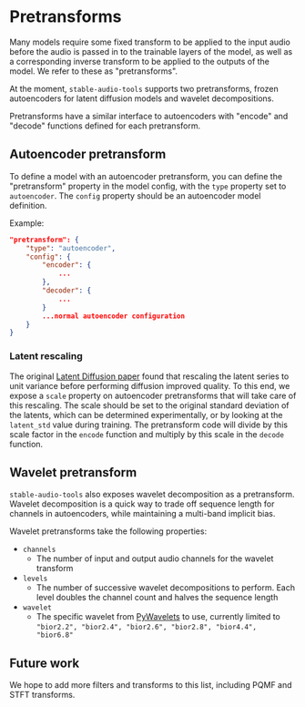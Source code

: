 # Pretransforms
Many models require some fixed transform to be applied to the input audio before the audio is passed in to the trainable layers of the model, as well as a corresponding inverse transform to be applied to the outputs of the model. We refer to these as "pretransforms".

At the moment, `stable-audio-tools` supports two pretransforms, frozen autoencoders for latent diffusion models and wavelet decompositions.

Pretransforms have a similar interface to autoencoders with "encode" and "decode" functions defined for each pretransform.

## Autoencoder pretransform
To define a model with an autoencoder pretransform, you can define the "pretransform" property in the model config, with the `type` property set to `autoencoder`. The `config` property should be an autoencoder model definition.

Example:
```json
"pretransform": {
    "type": "autoencoder",
    "config": {
        "encoder": {
            ...
        },
        "decoder": {
            ...
        }
        ...normal autoencoder configuration
    }
}
```

### Latent rescaling
The original [Latent Diffusion paper](https://arxiv.org/abs/2112.10752) found that rescaling the latent series to unit variance before performing diffusion improved quality. To this end, we expose a `scale` property on autoencoder pretransforms that will take care of this rescaling. The scale should be set to the original standard deviation of the latents, which can be determined experimentally, or by looking at the `latent_std` value during training. The pretransform code will divide by this scale factor in the `encode` function and multiply by this scale in the `decode` function.

## Wavelet pretransform
`stable-audio-tools` also exposes wavelet decomposition as a pretransform. Wavelet decomposition is a quick way to trade off sequence length for channels in autoencoders, while maintaining a multi-band implicit bias.

Wavelet pretransforms take the following properties:

- `channels`
    - The number of input and output audio channels for the wavelet transform
- `levels`
    - The number of successive wavelet decompositions to perform. Each level doubles the channel count and halves the sequence length
- `wavelet`
    - The specific wavelet from [PyWavelets](https://pywavelets.readthedocs.io/en/latest/ref/wavelets.html) to use, currently limited to `"bior2.2", "bior2.4", "bior2.6", "bior2.8", "bior4.4", "bior6.8"`

## Future work
We hope to add more filters and transforms to this list, including PQMF and STFT transforms.
